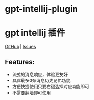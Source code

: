 # gpt-intellij-plugin

 <h1>gpt intellij 插件</h1>
        <a href="https://github.com/z330789559/code-master.git ">GitHub</a> |
        <a href="https://github.com/z330789559/code-master.git /issues">Issues</a>
        <h2>Features:</h2>
        <ul>
            <li>
                流式的消息响应，体验更友好
            </li>
            <li>
                具体最多6条消息历史记忆功能
            </li>
            <li>
               方便快捷使用只要右键选择对应功能即可
            </li>
             <li>
               不需要翻墙即可使用
            </li>
            <img src="https://github.com/z330789559/code-master/blob/master/images/1.png?raw=true" alt="">
            <img src="https://github.com/z330789559/code-master/blob/master/images/2.png?raw=true" alt="">
        </ul>
